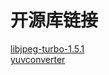 # 开源库链接

[libjpeg-turbo-1.5.1](https://nchc.dl.sourceforge.net/project/libjpeg-turbo/1.5.1/libjpeg-turbo-1.5.1.tar.gz)   
[yuvconverter](https://github.com/anilms/yuvconverter)
